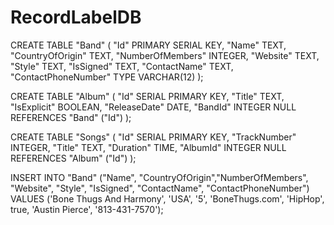 # RecordLabelDB

CREATE TABLE "Band" (
"Id" PRIMARY SERIAL KEY,
"Name" TEXT,
"CountryOfOrigin" TEXT,
"NumberOfMembers" INTEGER,
"Website" TEXT,
"Style" TEXT,
"IsSigned" TEXT,
"ContactName" TEXT,
"ContactPhoneNumber" TYPE VARCHAR(12)
);

CREATE TABLE "Album" (
"Id" SERIAL PRIMARY KEY,
"Title" TEXT,
"IsExplicit" BOOLEAN,
"ReleaseDate" DATE,
"BandId" INTEGER NULL REFERENCES "Band" ("Id")
);

CREATE TABLE "Songs" (
"Id" SERIAL PRIMARY KEY,
"TrackNumber" INTEGER,
"Title" TEXT,
"Duration" TIME,
"AlbumId" INTEGER NULL REFERENCES "Album" ("Id")
);

INSERT INTO "Band" ("Name", "CountryOfOrigin","NumberOfMembers", "Website", "Style", "IsSigned", "ContactName", "ContactPhoneNumber")
VALUES ('Bone Thugs And Harmony', 'USA', '5', 'BoneThugs.com', 'HipHop', true, 'Austin Pierce', '813-431-7570');
